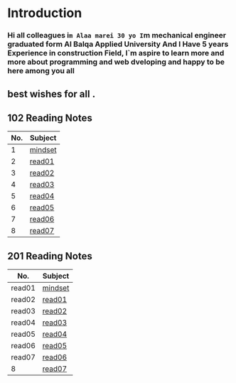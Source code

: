 # Introduction
### Hi all colleagues i`m Alaa marei 30 yo I`m mechanical engineer graduated form Al Balqa Applied University And I Have 5 years Experience in   construction Field, I`m aspire to learn more and more about programming and web dveloping and happy to be here among you all
## best wishes for all .



## 102 Reading Notes    
|No. | Subject |  
|-------|----|  
|1 |[mindset](mindset)|  
|2 |[read01](read01)|  
|3|[read02](read02)|  
|4|[read03](read03)|
|5|[read04](read04)|
|6|[read05](read05)|
|7|[read06](read06)|
|8|[read07](read07)|



## 201 Reading Notes    
|No. | Subject |  
|-------|----|  
|read01 |[mindset](mindset)|  
|read02 |[read01](read01)|  
|read03|[read02](read02)|  
|read04|[read03](read03)|
|read05|[read04](read04)|
|read06|[read05](read05)|
|read07|[read06](read06)|
|8|[read07](read07)|

